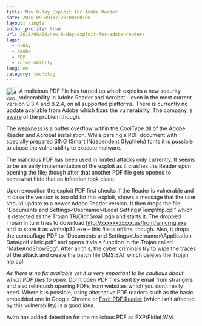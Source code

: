 ```yaml
---
title: New 0-day Exploit for Adobe Reader
date: 2010-09-09T17:28:00+00:00
layout: single
author_profile: true
url: 2010/09/09/new-0-day-exploit-for-adobe-reader/
tags:
  - 0-Day
  - Adobe
  - PDF
  - Vulnerability
lang: en
category: techblog
---
```

[<img title="acrobat_logo" border="0" alt="acrobat_logo" align="left" src="http://lh4.ggpht.com/_vaUVXcmC3OI/TIkSHi7QBoI/AAAAAAAACcU/mtlxoD9vjl0/acrobat_logo_thumb%5B1%5D.png?imgmax=800" width="31" height="33" />](http://lh3.ggpht.com/_vaUVXcmC3OI/TIkR6RY4OsI/AAAAAAAACcQ/4ISYvjbcvWg/s1600-h/acrobat_logo%5B3%5D.png)A malicious PDF file has turned up which exploits a new security vulnerability in Adobe Reader and Acrobat – even in the most current version 9.3.4 and 8.2.4, on all supported platforms. There is currently no update available from Adobe which fixes the vulnerability. The company is [aware](http://www.adobe.com/support/security/advisories/apsa10-02.html) of the problem though.

The [weakness](http://www.vupen.com/english/advisories/2010/2331) is a buffer overflow within the CoolType.dll of the Adobe Reader and Acrobat installation. While parsing a PDF document with specially prepared SING (Smart INdependent Glyphlets) fonts it is possible to abuse the vulnerability to execute malware.

The malicious PDF has been used in limited attacks only currently. It seems to be an early implementation of the exploit as it crashes the Reader upon opening the file; though after that another PDF file gets opened to somewhat hide that an infection took place.

Upon execution the exploit PDF first checks if the Reader is vulnerable and in case the version is too old for this exploit, shows a message that the user should update to a newer Adobe Reader version. It then drops the file “Documents and Settings\<Username>\Local Settings\Temp\hlp.cpl” which is detected as the Trojan TR/Dldr.Small.pgn and starts it. The dropped Trojan in turn tries to download http://xxxxxxxxxxx.us/from/wincrng.exe and to store it as winhelp32.exe – this file is offline, though. Also, it drops the camouflage PDF to “Documents and Settings\<Username>\Application Data\golf clinic.pdf” and opens it via a function in the Trojan called “MakeAndShowEgg”. After all this, the cyber criminals try to wipe the traces of the attack and create the batch file DMS.BAT which deletes the Trojan hlp.cpl.

_As there is no fix available yet it is very important to be cautious about which PDF files to open._ Don’t open PDF files sent by email from strangers and also relinquish opening PDFs from websites which you don’t really need. Where it is possible, using alternative PDF readers such as the basic embedded one in Google Chrome or [Foxit PDF Reader](http://www.foxitsoftware.com/pdf/reader/addons.php) (which isn’t affected by this vulnerability) is a good idea.

Avira has added detection for the malicious PDF as EXP/Pidief.WM.